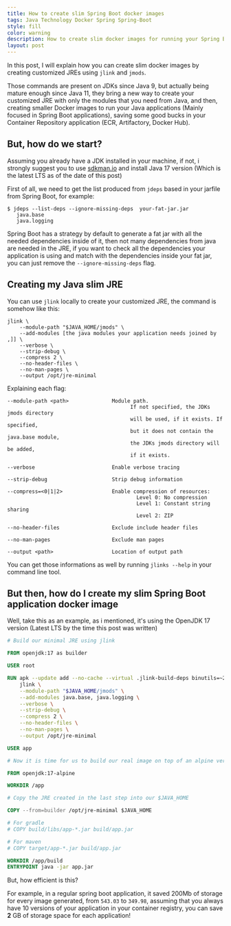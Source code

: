 ```yaml
---
title: How to create slim Spring Boot docker images
tags: Java Technology Docker Spring Spring-Boot
style: fill
color: warning
description: How to create slim docker images for running your Spring Boot applications
layout: post
---
```


In this post, I will explain how you can create slim docker images by creating customized JREs using `jlink` and `jmods`.

Those commands are present on JDKs since Java 9, but actually being mature enough since Java 11, they bring a new way to create your customized JRE with only the modules that you need from Java, and then, creating smaller Docker images to run your Java applications (Mainly focused in Spring Boot applications), saving some good bucks in your Container Repository application (ECR, Artifactory, Docker Hub).

## But, how do we start?

Assuming you already have a JDK installed in your machine, if not, i strongly suggest you to use [sdkman.io](https://sdkman.io/) and install Java 17 version (Which is the latest LTS as of the date of this post)

First of all, we need to get the list produced from `jdeps` based in your jarfile from Spring Boot, for example:

```shell
$ jdeps --list-deps --ignore-missing-deps  your-fat-jar.jar
   java.base
   java.logging
```

Spring Boot has a strategy by default to generate a fat jar with all the needed dependencies inside of it, then not many dependencies from java are needed in the JRE, if you want to check all the dependencies your application is using and match with the dependencies inside your fat jar, you can just remove the `--ignore-missing-deps` flag.

## Creating my Java slim JRE

You can use `jlink` locally to create your customized JRE, the command is somehow like this:

```shell
jlink \
    --module-path "$JAVA_HOME/jmods" \
    --add-modules [the java modules your application needs joined by ,]] \
    --verbose \
    --strip-debug \
    --compress 2 \
    --no-header-files \
    --no-man-pages \
    --output /opt/jre-minimal
```

Explaining each flag:

```
--module-path <path>              Module path.
                                        If not specified, the JDKs jmods directory
                                        will be used, if it exists. If specified,
                                        but it does not contain the java.base module,
                                        the JDKs jmods directory will be added,
                                        if it exists.

--verbose                         Enable verbose tracing

--strip-debug                     Strip debug information

--compress=<0|1|2>                Enable compression of resources:
                                          Level 0: No compression
                                          Level 1: Constant string sharing
                                          Level 2: ZIP

--no-header-files                 Exclude include header files

--no-man-pages                    Exclude man pages

--output <path>                   Location of output path
```

You can get those informations as well by running `jlinks --help` in your command line tool.

## But then, how do I create my slim Spring Boot application docker image

Well, take this as an example, as i mentioned, it's using the OpenJDK 17 version (Latest LTS by the time this post was written)

```Dockerfile
# Build our minimal JRE using jlink

FROM openjdk:17 as builder

USER root

RUN apk --update add --no-cache --virtual .jlink-build-deps binutils=~2.34-r2 && \
    jlink \
    --module-path "$JAVA_HOME/jmods" \
    --add-modules java.base, java.logging \
    --verbose \
    --strip-debug \
    --compress 2 \
    --no-header-files \
    --no-man-pages \
    --output /opt/jre-minimal

USER app

# Now it is time for us to build our real image on top of an alpine version of it

FROM openjdk:17-alpine

WORKDIR /app

# Copy the JRE created in the last step into our $JAVA_HOME

COPY --from=builder /opt/jre-minimal $JAVA_HOME

# For gradle
# COPY build/libs/app-*.jar build/app.jar

# For maven
# COPY target/app-*.jar build/app.jar

WORKDIR /app/build
ENTRYPOINT java -jar app.jar
```

But, how efficient is this?

For example, in a regular spring boot application, it saved 200Mb of storage for every image generated, from `543.03` to `349.98`, assuming that you always have 10 versions of your application in your container registry, you can save **2** GB of storage space for each application!

